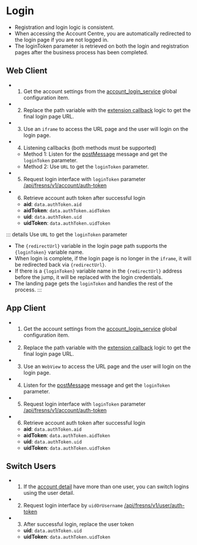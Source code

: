 # Login

- Registration and login logic is consistent.
- When accessing the Account Centre, you are automatically redirected to the login page if you are not logged in.
- The loginToken parameter is retrieved on both the login and registration pages after the business process has been completed.

## Web Client

- 1. Get the account settings from the [account_login_service](configs.md#account) global configuration item.
- 2. Replace the path variable with the [extension callback](callback/variables.md) logic to get the final login page URL.
- 3. Use an `iframe` to access the URL page and the user will login on the login page.
- 4. Listening callbacks (both methods must be supported)
    - Method 1: Listen for the [postMessage](callback/index.md#postmessage-intro) message and get the `loginToken` parameter.
    - Method 2: Use `URL` to get the `loginToken` parameter.
- 5. Request login interface with `loginToken` parameter [/api/fresns/v1/account/auth-token](../api/account/login.md)
- 6. Retrieve account auth token after successful login
    - **aid**: `data.authToken.aid`
    - **aidToken**: `data.authToken.aidToken`
    - **uid**: `data.authToken.uid`
    - **uidToken**: `data.authToken.uidToken`

::: details Use `URL` to get the `loginToken` parameter
- The `{redirectUrl}` variable in the login page path supports the `{loginToken}` variable name.
- When login is complete, if the login page is no longer in the `iframe`, it will be redirected back via `{redirectUrl}`.
- If there is a `{loginToken}` variable name in the `{redirectUrl}` address before the jump, it will be replaced with the login credentials.
- The landing page gets the `loginToken` and handles the rest of the process.
:::

## App Client

- 1. Get the account settings from the [account_login_service](configs.md#account) global configuration item.
- 2. Replace the path variable with the [extension callback](callback/variables.md) logic to get the final login page URL.
- 3. Use an `WebView` to access the URL page and the user will login on the login page.
- 4. Listen for the [postMessage](callback/index.md#postmessage-intro) message and get the `loginToken` parameter.
- 5. Request login interface with `loginToken` parameter [/api/fresns/v1/account/auth-token](../api/account/login.md)
- 6. Retrieve account auth token after successful login
    - **aid**: `data.authToken.aid`
    - **aidToken**: `data.authToken.aidToken`
    - **uid**: `data.authToken.uid`
    - **uidToken**: `data.authToken.uidToken`

## Switch Users

- 1. If the [account detail](data/account.md) have more than one user, you can switch logins using the user detail.
- 2. Request login interface by `uidOrUsername` [/api/fresns/v1/user/auth-token](../api/user/login.md)
- 3. After successful login, replace the user token
    - **uid**: `data.authToken.uid`
    - **uidToken**: `data.authToken.uidToken`
